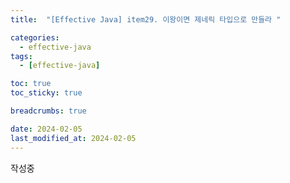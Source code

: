 ```yaml
---
title:  "[Effective Java] item29. 이왕이면 제네릭 타입으로 만들라 "

categories:
  - effective-java
tags:
  - [effective-java]

toc: true
toc_sticky: true

breadcrumbs: true

date: 2024-02-05
last_modified_at: 2024-02-05
---
```


작성중
